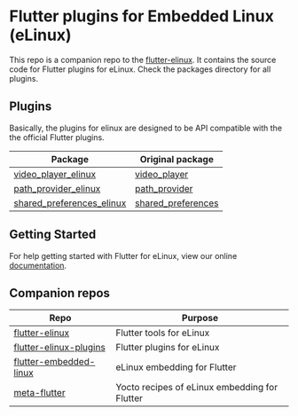 # Flutter plugins for Embedded Linux (eLinux)

This repo is a companion repo to the [flutter-elinux](https://github.com/sony/flutter-elinux). It contains the source code for Flutter plugins for eLinux. Check the packages directory for all plugins.

## Plugins

Basically, the plugins for elinux are designed to be API compatible with the the official Flutter plugins.

| Package  | Original package |
| -------- | ---------------- |
| [video_player_elinux](packages/video_player) | [video_player](https://github.com/flutter/plugins/tree/master/packages/video_player) |
| [path_provider_elinux](packages/path_provider) | [path_provider](https://github.com/flutter/plugins/tree/master/packages/path_provider) |
| [shared_preferences_elinux](packages/shared_preferences) | [shared_preferences](https://github.com/flutter/plugins/tree/master/packages/shared_preferences) |

## Getting Started

For help getting started with Flutter for eLinux, view our online
[documentation](https://github.com/sony/flutter-elinux/wiki).

## Companion repos

| Repo | Purpose |
| ------------- | ------------- |
| [flutter-elinux](https://github.com/sony/flutter-elinux) | Flutter tools for eLinux |
| [flutter-elinux-plugins](https://github.com/sony/flutter-elinux-plugins) | Flutter plugins for eLinux |
| [flutter-embedded-linux](https://github.com/sony/flutter-embedded-linux) | eLinux embedding for Flutter |
| [meta-flutter](https://github.com/sony/meta-flutter) | Yocto recipes of eLinux embedding for Flutter |
